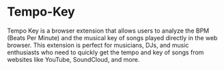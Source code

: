 # Tempo-Key
Tempo Key is a browser extension that allows users to analyze the BPM (Beats Per Minute) and the musical key of songs played directly in the web browser. This extension is perfect for musicians, DJs, and music enthusiasts who need to quickly get the tempo and key of songs from websites like YouTube, SoundCloud, and more.
